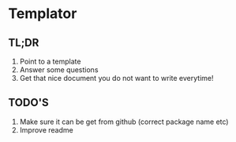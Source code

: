 # Templator

## TL;DR
1. Point to a template
2. Answer some questions
3. Get that nice document you do not want to write everytime!

## TODO'S
1. Make sure it can be get from github (correct package name etc)
2. Improve readme